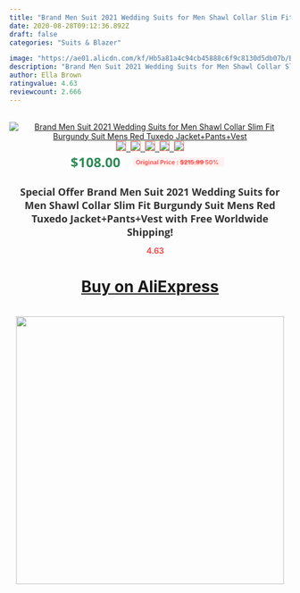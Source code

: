 ```yaml
---
title: "Brand Men Suit 2021 Wedding Suits for Men Shawl Collar Slim Fit Burgundy Suit Mens Red Tuxedo Jacket+Pants+Vest"
date: 2020-08-28T09:12:36.892Z
draft: false
categories: "Suits & Blazer"

image: "https://ae01.alicdn.com/kf/Hb5a81a4c94cb45888c6f9c8130d5db07b/Brand-Men-Suit-2021-Wedding-Suits-for-Men-Shawl-Collar-Slim-Fit-Burgundy-Suit-Mens-Red.jpg"
description: "Brand Men Suit 2021 Wedding Suits for Men Shawl Collar Slim Fit Burgundy Suit Mens Red Tuxedo Jacket+Pants+Vest"
author: Ella Brown
ratingvalue: 4.63
reviewcount: 2.666
---
```

<br>
<div style="text-align: center;">
<a href="https://s.click.aliexpress.com/e/_ADtwRT" target="_blank" rel="nofollow noopener noreferrer"><img alt="Brand Men Suit 2021 Wedding Suits for Men Shawl Collar Slim Fit Burgundy Suit Mens Red Tuxedo Jacket+Pants+Vest" class="magnifier-image" src="https://ae01.alicdn.com/kf/Hb5a81a4c94cb45888c6f9c8130d5db07b/Brand-Men-Suit-2021-Wedding-Suits-for-Men-Shawl-Collar-Slim-Fit-Burgundy-Suit-Mens-Red.jpg_640x640.jpg">
<br>
<img style="border:1px solid salmon" src="https://ae01.alicdn.com/kf/Hb5a81a4c94cb45888c6f9c8130d5db07b/Brand-Men-Suit-2021-Wedding-Suits-for-Men-Shawl-Collar-Slim-Fit-Burgundy-Suit-Mens-Red.jpg_120x120.jpg">&nbsp;&nbsp;<img style="border:1px solid salmon" src="https://ae01.alicdn.com/kf/H1050671aa4c04b12987c204145d663fdM/Brand-Men-Suit-2021-Wedding-Suits-for-Men-Shawl-Collar-Slim-Fit-Burgundy-Suit-Mens-Red.jpg_120x120.jpg">&nbsp;&nbsp;<img style="border:1px solid salmon" src="https://ae01.alicdn.com/kf/Hae9f2bdaed0d4286acad642a5dc958ccL/Brand-Men-Suit-2021-Wedding-Suits-for-Men-Shawl-Collar-Slim-Fit-Burgundy-Suit-Mens-Red.jpg_120x120.jpg">&nbsp;&nbsp;<img style="border:1px solid salmon" src="https://ae01.alicdn.com/kf/Hfac945118120400a9886ab2fcbf9ddfar/Brand-Men-Suit-2021-Wedding-Suits-for-Men-Shawl-Collar-Slim-Fit-Burgundy-Suit-Mens-Red.jpg_120x120.jpg">&nbsp;&nbsp;<img style="border:1px solid salmon" src="https://ae01.alicdn.com/kf/H7bfeaddb4d5643c7bbd75c5e62229dfaE/Brand-Men-Suit-2021-Wedding-Suits-for-Men-Shawl-Collar-Slim-Fit-Burgundy-Suit-Mens-Red.jpg_120x120.jpg"></a></div><br0>
<div style="text-align: center;"><span style="background-color: white; border: 0px; box-sizing: border-box; color: seagreen; display: inline-block; font-family: &quot;open sans&quot; , &quot;arial&quot; , &quot;helvetica&quot; , sans-serif , &quot;heiti&quot;; font-size: 24px; font-stretch: inherit; font-weight: 700; line-height: inherit; margin: 0px 10px 0px 0px; padding: 0px; vertical-align: middle;">$108.00 </span>
<span style="background: rgb(255 , 241 , 241); border-radius: 3px; border: 0px; box-sizing: border-box; color: #ff4747; display: inline-block; font-family: inherit; font-size: 12px; font-stretch: inherit; font-style: inherit; font-variant: inherit; font-weight: 600; line-height: inherit; margin: 0px; padding: 2px 5px; transform: scale(0.9); vertical-align: middle;">Original Price : <b style="text-decoration: line-through;">$215.99 </b> 50%&nbsp;&nbsp;</span></div>
<h1 style="color: #333333; display: inline-block; font-family: &quot;open sans&quot; , &quot;arial&quot; , &quot;helvetica&quot; , sans-serif , &quot;heiti&quot;; font-size: 18px; font-stretch: inherit; font-weight: 700; text-align: center;">Special Offer Brand Men Suit 2021 Wedding Suits for Men Shawl Collar Slim Fit Burgundy Suit Mens Red Tuxedo Jacket+Pants+Vest with Free Worldwide Shipping!</h1>
<div style="color: #ff4747; text-align: center;">
<img src="https://4.bp.blogspot.com/-M0ZcTcb-5uY/XleCXlxnR4I/AAAAAAAAAEc/OrjgMkXV1oMQFaCRZj5HQwOCBcu3w1FegCPcBGAYYCw/s1600/star.png" style="height: 15px;">&nbsp;<b>4.63</b></div>
<div class="button_cont" align="center"><a class="buynow_a" href="https://s.click.aliexpress.com/e/_ADtwRT" target="_blank" rel="nofollow noopener noreferrer"><H1>Buy on AliExpress</H1></a></div><br>
<div class="separator" style="clear: both; text-align: center;">
<img src="https://lh3.googleusercontent.com/-pTy5HemUv9M/XlePHvY0dAI/AAAAAAAAAE4/0nX5iRUoIWY8eMW9Dpxeirr157OZliDIgCLcBGAsYHQ/s1600/badge.gif" width="480">
</div>
